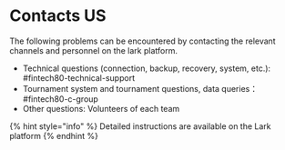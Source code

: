 # Contacts US



The following problems can be encountered by contacting the relevant channels and personnel on the lark platform.&#x20;

* Technical questions (connection, backup, recovery, system, etc.): #fintech80-technical-support&#x20;
* Tournament system and tournament questions, data queries：#fintech80-c-group
* Other questions: Volunteers of each team

{% hint style="info" %}
Detailed instructions are available on the Lark platform
{% endhint %}



